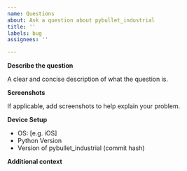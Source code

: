 ```yaml
---
name: Questions
about: Ask a question about pybullet_industrial
title: ''
labels: bug
assignees: ''

---
```


**Describe the question**

A clear and concise description of what the question is.

**Screenshots**

If applicable, add screenshots to help explain your problem.


**Device Setup**

 - OS: [e.g. iOS]
 - Python Version
 - Version of pybullet_industrial (commit hash)

**Additional context**

